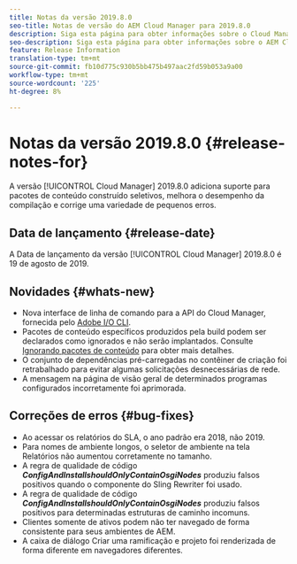 ```yaml
---
title: Notas da versão 2019.8.0
seo-title: Notas de versão do AEM Cloud Manager para 2019.8.0
description: Siga esta página para obter informações sobre o Cloud Manager Versão 2019.8.0.
seo-description: Siga esta página para obter informações sobre o AEM Cloud Manager Versão 2019.8.0.
feature: Release Information
translation-type: tm+mt
source-git-commit: fb10d775c930b5bb475b497aac2fd59b053a9a00
workflow-type: tm+mt
source-wordcount: '225'
ht-degree: 8%

---
```


# Notas da versão 2019.8.0 {#release-notes-for}

A versão [!UICONTROL Cloud Manager] 2019.8.0 adiciona suporte para pacotes de conteúdo construído seletivos, melhora o desempenho da compilação e corrige uma variedade de pequenos erros.

## Data de lançamento {#release-date}

A Data de lançamento da versão [!UICONTROL Cloud Manager] 2019.8.0 é 19 de agosto de 2019.

## Novidades {#whats-new}

* Nova interface de linha de comando para a API do Cloud Manager, fornecida pelo [Adobe I/O CLI](https://github.com/adobe/aio-cli-plugin-cloudmanager).
* Pacotes de conteúdo específicos produzidos pela build podem ser declarados como ignorados e não serão implantados. Consulte [Ignorando pacotes de conteúdo](/help/using/setting-up-project.md#skipping-content-packages) para obter mais detalhes.
* O conjunto de dependências pré-carregadas no contêiner de criação foi retrabalhado para evitar algumas solicitações desnecessárias de rede.
* A mensagem na página de visão geral de determinados programas configurados incorretamente foi aprimorada.

## Correções de erros {#bug-fixes}

* Ao acessar os relatórios do SLA, o ano padrão era 2018, não 2019.
* Para nomes de ambiente longos, o seletor de ambiente na tela Relatórios não aumentou corretamente no tamanho.
* A regra de qualidade de código ***ConfigAndInstallshouldOnlyContainOsgiNodes*** produziu falsos positivos quando o componente do Sling Rewriter foi usado.
* A regra de qualidade de código ***ConfigAndInstallshouldOnlyContainOsgiNodes*** produziu falsos positivos para determinadas estruturas de caminho incomuns.
* Clientes somente de ativos podem não ter navegado de forma consistente para seus ambientes de AEM.
* A caixa de diálogo Criar uma ramificação e projeto foi renderizada de forma diferente em navegadores diferentes.
